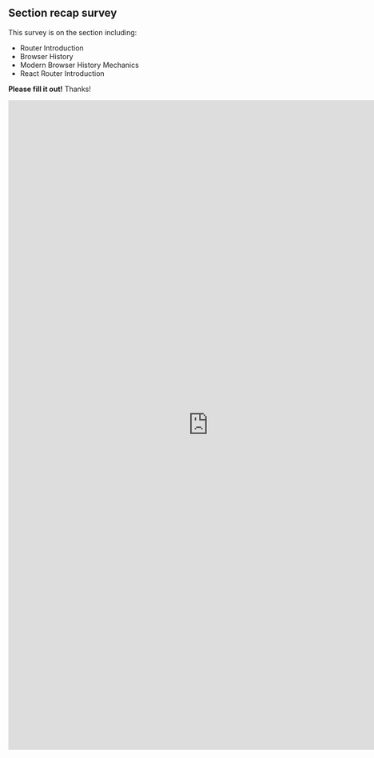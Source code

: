 ## Section recap survey

This survey is on the section including:

- Router Introduction
- Browser History
- Modern Browser History Mechanics
- React Router Introduction

**Please fill it out!** Thanks!

<iframe src="https://docs.google.com/forms/d/e/1FAIpQLSe99R6EPoGB8XHCh4KxkodAcAjkIcKWO3hD5gTpc3j2j48JwA/viewform?usp=pp_url&entry.458125279=Router+introduction+-%3E+React+Router+Introduction&entry.1739026210&embedded=true" width=800" height="1300" frameborder="0" marginheight="0" marginwidth="0">Loading...</iframe>
